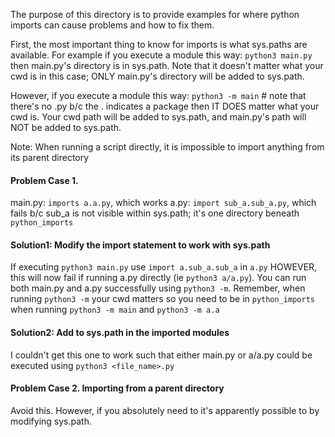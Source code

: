 The purpose of this directory is to provide examples
for where python imports can cause problems and
how to fix them.

First, the most important thing to know for imports
is what sys.paths are available. For example
if you execute a module this way:
`python3 main.py`
then main.py's directory is in sys.path. Note that
it doesn't matter what your cwd is in this case; ONLY
main.py's directory will be added to sys.path.

However, if you execute a module this way:
`python3 -m main` # note that there's no .py b/c the . indicates a package
then IT DOES matter what your cwd is. Your cwd path
will be added to sys.path, and main.py's path will
NOT be added to sys.path.

Note: When running a script directly, it is impossible 
to import anything from its parent directory

#### Problem Case 1.
main.py: `imports a.a.py`, which works
a.py: `import sub_a.sub_a.py`, which fails b/c sub_a is
not visible within sys.path; it's one
directory beneath `python_imports`

#### Solution1: Modify the import statement to work with sys.path 
If executing `python3 main.py` use `import a.sub_a.sub_a` in `a.py`
HOWEVER, this will now fail if running a.py directly (ie `python3 a/a.py`).
You can run both main.py and a.py successfully using `python3 -m`. 
Remember, when running `python3 -m` your cwd matters so you need
to be in `python_imports` when running `python3 -m main`
and `python3 -m a.a`

#### Solution2: Add to sys.path in the imported modules
I couldn't get this one to work such that either main.py or a/a.py
could be executed using `python3 <file_name>.py`


#### Problem Case 2. Importing from a parent directory
Avoid this. However, if you absolutely need to it's apparently
possible to by modifying sys.path.